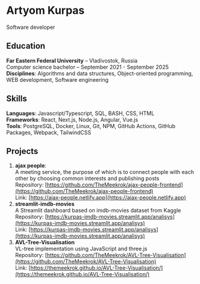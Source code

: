 # Artyom Kurpas

Software developer

## Education
**Far Eastern Federal University** – Vladivostok, Russia \
Computer science bachelor – September 2021 - September 2025 \
**Disciplines**: Algorithms and data structures, Object-oriented programming, WEB development, Software
engineering

## Skills
**Languages**: Javascript/Typescript, SQL, BASH, CSS, HTML \
**Frameworks**: React, Next.js, Node.js, Angular, Vue.js \
**Tools**: PostgreSQL, Docker, Linux, Git, NPM, GitHub Actions, GitHub Packages, Webpack, TailwindCSS

## Projects
1. **ajax people**: \
   A meeting service, the purpose of which is to connect people with each other by choosing common interests and publishing posts \
   Repository: [https://github.com/TheMeekrok/ajax-people-frontend](https://github.com/TheMeekrok/ajax-people-frontend) \
   Link: [https://ajax-people.netlify.app](https://ajax-people.netlify.app)
2. **streamlit-imdb-movies** \
   A Streamlit dashboard based on imdb-movies dataset from Kaggle \
   Repository: [https://kurpas-imdb-movies.streamlit.app/analisys](https://kurpas-imdb-movies.streamlit.app/analisys) \
   Link: [https://kurpas-imdb-movies.streamlit.app/analisys](https://kurpas-imdb-movies.streamlit.app/analisys)
4. **AVL-Tree-Visualisation** \
   VL-tree implementation using JavaScript and three.js \
   Repository: [https://github.com/TheMeekrok/AVL-Tree-Visualisation](https://github.com/TheMeekrok/AVL-Tree-Visualisation) \
   Link: [https://themeekrok.github.io/AVL-Tree-Visualisation/](https://themeekrok.github.io/AVL-Tree-Visualisation/)
